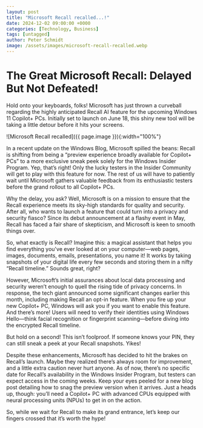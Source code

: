 ```yaml
---
layout: post
title: "Microsoft Recall recalled...!"
date: 2024-12-02 09:00:00 +0000
categories: [Technology, Business]
tags: [untagged]
author: Peter Schmidt
image: /assets/images/microsoft-recall-recalled.webp
---
```

# The Great Microsoft Recall: Delayed But Not Defeated!

Hold onto your keyboards, folks! Microsoft has just thrown a curveball regarding the highly anticipated Recall AI feature for the upcoming Windows 11 Copilot+ PCs. Initially set to launch on June 18, this shiny new tool will be taking a little detour before it hits your screens. 

![Microsoft Recall recalled]({{ page.image }}){:width="100%"}

In a recent update on the Windows Blog, Microsoft spilled the beans: Recall is shifting from being a “preview experience broadly available for Copilot+ PCs” to a more exclusive sneak peek solely for the Windows Insider Program. Yep, that’s right! Only the lucky testers in the Insider Community will get to play with this feature for now. The rest of us will have to patiently wait until Microsoft gathers valuable feedback from its enthusiastic testers before the grand rollout to all Copilot+ PCs. 

Why the delay, you ask? Well, Microsoft is on a mission to ensure that the Recall experience meets its sky-high standards for quality and security. After all, who wants to launch a feature that could turn into a privacy and security fiasco? Since its debut announcement at a flashy event in May, Recall has faced a fair share of skepticism, and Microsoft is keen to smooth things over. 

So, what exactly is Recall? Imagine this: a magical assistant that helps you find everything you've ever looked at on your computer—web pages, images, documents, emails, presentations, you name it! It works by taking snapshots of your digital life every few seconds and storing them in a nifty “Recall timeline.” Sounds great, right?

However, Microsoft’s initial assurances about local data processing and security weren’t enough to quell the rising tide of privacy concerns. In response, the tech giant announced some significant changes earlier this month, including making Recall an opt-in feature. When you fire up your new Copilot+ PC, Windows will ask you if you want to enable this feature. And there’s more! Users will need to verify their identities using Windows Hello—think facial recognition or fingerprint scanning—before diving into the encrypted Recall timeline. 

But hold on a second! This isn’t foolproof. If someone knows your PIN, they can still sneak a peek at your Recall snapshots. Yikes!  

Despite these enhancements, Microsoft has decided to hit the brakes on Recall’s launch. Maybe they realized there’s always room for improvement, and a little extra caution never hurt anyone. As of now, there’s no specific date for Recall’s availability in the Windows Insider Program, but testers can expect access in the coming weeks. Keep your eyes peeled for a new blog post detailing how to snag the preview version when it arrives. Just a heads up, though: you’ll need a Copilot+ PC with advanced CPUs equipped with neural processing units (NPUs) to get in on the action. 

So, while we wait for Recall to make its grand entrance, let’s keep our fingers crossed that it’s worth the hype!